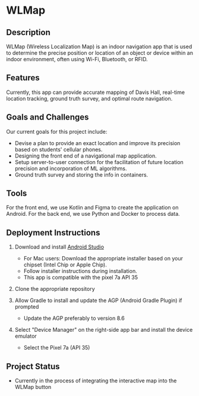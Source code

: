 # WLMap

## Description
WLMap (Wireless Localization Map) is an indoor navigation app that is used to determine the precise position or location of an object or device within an indoor environment, often using Wi-Fi, Bluetooth, or RFID. 

## Features
Currently, this app can provide accurate mapping of Davis Hall, real-time location tracking, ground truth survey, and optimal route navigation.

## Goals and Challenges
Our current goals for this project include:
- Devise a plan to provide an exact location and improve its precision based on students' cellular phones.
- Designing the front end of a navigational map application.
- Setup server-to-user connection for the facilitation of future location precision and incorporation of ML algorithms.
- Ground truth survey and storing the info in containers.

## Tools
For the front end, we use Kotlin and Figma to create the application on Android. For the back end, we use Python and Docker to process data. 

## Deployment Instructions
1. Download and install [Android Studio](https://developer.android.com/studio)
   - For Mac users: Download the appropriate installer based on your chipset (Intel Chip or Apple Chip).
   - Follow installer instructions during installation.
   - This app is compatible with the pixel 7a API 35

2. Clone the appropriate repository

3. Allow Gradle to install and update the AGP (Android Gradle Plugin) if prompted
   - Update the AGP preferably to version 8.6

4. Select "Device Manager" on the right-side app bar and install the device emulator
   - Select the Pixel 7a (API 35)

## Project Status
- Currently in the process of integrating the interactive map into the WLMap button


